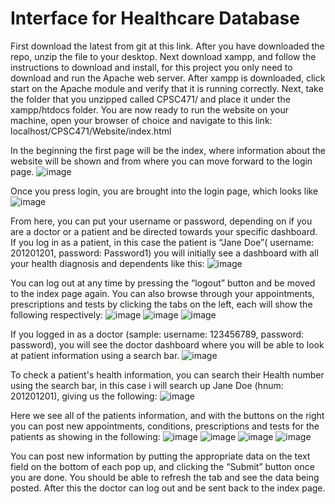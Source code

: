 # Interface for Healthcare Database
First download the latest from git at this link. After you have downloaded the repo, unzip the file
to your desktop. Next download xampp, and follow the instructions to download and install, for
this project you only need to download and run the Apache web server. After xampp is
downloaded, click start on the Apache module and verify that it is running correctly. Next, take
the folder that you unzipped called CPSC471/ and place it under the xampp/htdocs folder. You
are now ready to run the website on your machine, open your browser of choice and navigate to
this link: localhost/CPSC471/Website/index.html

In the beginning the first page will be the index, where information about the website will be
shown and from where you can move forward to the login page.
![image](https://user-images.githubusercontent.com/47336141/116320398-c9017a80-a77d-11eb-8c59-88a151fee0db.png)

Once you press login, you are brought into the login page, which looks like
![image](https://user-images.githubusercontent.com/47336141/116320135-4ed0f600-a77d-11eb-9447-a1ce88835eb3.png)

From here, you can put your username or password, depending on if you are a doctor or a
patient and be directed towards your specific dashboard.
If you log in as a patient, in this case the patient is “Jane Doe”( username: 201201201,
password: Password1) you will initially see a dashboard with all your health diagnosis and
dependents like this:
![image](https://user-images.githubusercontent.com/47336141/116320160-57293100-a77d-11eb-99b4-d5899aab6a04.png)

You can log out at any time by pressing the “logout” button and be moved to the index page
again. You can also browse through your appointments, prescriptions and tests by clicking the
tabs on the left, each will show the following respectively:
![image](https://user-images.githubusercontent.com/47336141/116320179-60b29900-a77d-11eb-8386-5ea20b33727c.png)
![image](https://user-images.githubusercontent.com/47336141/116320193-64462000-a77d-11eb-9005-279eed46cdaf.png)
![image](https://user-images.githubusercontent.com/47336141/116320198-68723d80-a77d-11eb-8390-faac9e8214b3.png)

If you logged in as a doctor (sample: username: 123456789, password: password), you will see
the doctor dashboard where you will be able to look at patient information using a search bar.
![image](https://user-images.githubusercontent.com/47336141/116320221-745dff80-a77d-11eb-9cf3-309eb48602a7.png)

To check a patient's health information, you can search their Health number using the search
bar, in this case i will search up Jane Doe (hnum: 201201201), giving us the following:
![image](https://user-images.githubusercontent.com/47336141/116320244-7cb63a80-a77d-11eb-8dcb-807a99e1b51a.png)

Here we see all of the patients information, and with the buttons on the right you can post new
appointments, conditions, prescriptions and tests for the patients as showing in the following:
![image](https://user-images.githubusercontent.com/47336141/116320268-863fa280-a77d-11eb-9f8f-5cee24b2d0b8.png)
![image](https://user-images.githubusercontent.com/47336141/116320279-8a6bc000-a77d-11eb-8098-90a8fc460908.png)
![image](https://user-images.githubusercontent.com/47336141/116320283-8cce1a00-a77d-11eb-8e89-cb7f672e5c24.png)
![image](https://user-images.githubusercontent.com/47336141/116320292-90fa3780-a77d-11eb-9dde-e23f806167a8.png)

You can post new information by putting the appropriate data on the text field on the bottom of
each pop up, and clicking the “Submit” button once you are done. You should be able to refresh
the tab and see the data being posted. After this the doctor can log out and be sent back to the
index page.
